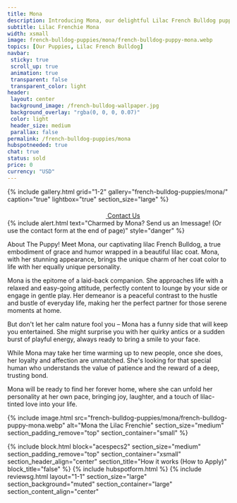 ```yaml
---
title: Mona
description: Introducing Mona, our delightful Lilac French Bulldog puppy.
subtitle: Lilac Frenchie Mona
width: xsmall
image: french-bulldog-puppies/mona/french-bulldog-puppy-mona.webp
topics: [Our Puppies, Lilac French Bulldog]
navbar:
 sticky: true
 scroll_up: true
 animation: true
 transparent: false
 transparent_color: light
header:
 layout: center
 background_image: /french-bulldog-wallpaper.jpg
 background_overlay: "rgba(0, 0, 0, 0.07)"
 color: light
 header_size: medium
 parallax: false
permalink: /french-bulldog-puppies/mona
hubspotneeded: true
chat: true
status: sold
price: 0
currency: "USD"
---
```


{% include gallery.html
grid="1-2"
gallery="french-bulldog-puppies/mona/"
caption="true"
lightbox="true"
section_size="large"
%}

<center><a class="uk-button uk-button-danger uk-border-pill uk-button-xlarge my-border-rounded" href="tel:212-739-0182">
    <span data-uk-icon="phone" class="uk-icon">
        <svg width="20" height="20" viewBox="0 0 20 20" xmlns="http://www.w3.org/2000/svg"></svg>
    </span>
    Contact Us
</a>
</center>
{% include alert.html text="Charmed by Mona? Send us an Imessage! (Or use the contact form at the end of page)" style="danger" %}

About The Puppy!
Meet Mona, our captivating lilac French Bulldog, a true embodiment of grace and humor wrapped in a beautiful lilac coat. Mona, with her stunning appearance, brings the unique charm of her coat color to life with her equally unique personality.

Mona is the epitome of a laid-back companion. She approaches life with a relaxed and easy-going attitude, perfectly content to lounge by your side or engage in gentle play. Her demeanor is a peaceful contrast to the hustle and bustle of everyday life, making her the perfect partner for those serene moments at home.

But don't let her calm nature fool you – Mona has a funny side that will keep you entertained. She might surprise you with her quirky antics or a sudden burst of playful energy, always ready to bring a smile to your face.

While Mona may take her time warming up to new people, once she does, her loyalty and affection are unmatched. She's looking for that special human who understands the value of patience and the reward of a deep, trusting bond.

Mona will be ready to find her forever home, where she can unfold her personality at her own pace, bringing joy, laughter, and a touch of lilac-tinted love into your life.

{% include image.html
src="french-bulldog-puppies/mona/french-bulldog-puppy-mona.webp"
alt="Mona the Lilac Frenchie"
section_size="medium"
section_padding_remove="top"
section_container="small"
%}


{% include block.html
block="acespecs2"
section_size="medium"
section_padding_remove="top"
section_container="xsmall"
section_header_align="center"
section_title="How it works (How to Apply)"
block_title="false"
%}
{% include hubspotform.html %}
{% include reviewsg.html
layout="1-1"
section_size="large"
section_background="muted"
section_container="large"
section_content_align="center"



<script type="application/ld+json">
{
  "@context": "https://schema.org/",
  "@type": "Product",
  "name": "Mona",
  "offers": {
    "@type": "Offer",
    "priceCurrency": "USD",
    "price": "0",
    "availability": "https://schema.org/SoldOut"
  }
}
</script>

